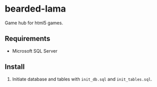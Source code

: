 bearded-lama
============

Game hub for html5 games.

Requirements
------------

* Microsoft SQL Server

Install
-------

1. Initiate database and tables with `init_db.sql` and `init_tables.sql`.